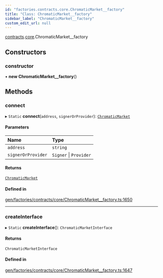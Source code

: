 ```yaml
---
id: "factories.contracts.core.ChromaticMarket__factory"
title: "Class: ChromaticMarket__factory"
sidebar_label: "ChromaticMarket__factory"
custom_edit_url: null
---
```


[contracts](../namespaces/factories.contracts.md).[core](../namespaces/factories.contracts.core.md).ChromaticMarket__factory

## Constructors

### constructor

• **new ChromaticMarket__factory**()

## Methods

### connect

▸ `Static` **connect**(`address`, `signerOrProvider`): [`ChromaticMarket`](../interfaces/contracts.core.ChromaticMarket.md)

#### Parameters

| Name | Type |
| :------ | :------ |
| `address` | `string` |
| `signerOrProvider` | `Signer` \| `Provider` |

#### Returns

[`ChromaticMarket`](../interfaces/contracts.core.ChromaticMarket.md)

#### Defined in

[gen/factories/contracts/core/ChromaticMarket__factory.ts:1650](https://github.com/chromatic-protocol/sdk/blob/beec14f/src/gen/factories/contracts/core/ChromaticMarket__factory.ts#L1650)

___

### createInterface

▸ `Static` **createInterface**(): `ChromaticMarketInterface`

#### Returns

`ChromaticMarketInterface`

#### Defined in

[gen/factories/contracts/core/ChromaticMarket__factory.ts:1647](https://github.com/chromatic-protocol/sdk/blob/beec14f/src/gen/factories/contracts/core/ChromaticMarket__factory.ts#L1647)

